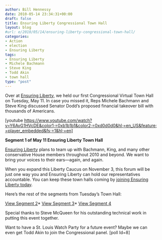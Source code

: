 ```yaml
---
author: Bill Hennessy
date: 2010-05-14 23:34:31+00:00
draft: false
title: Ensuring Liberty Congressional Town Hall
layout: blog
#url: e/2010/05/14/ensuring-liberty-congressional-town-hall/
categories:
- Action
- election
- Ensuring Liberty
tags:
- Ensuring Liberty
- Michele Bachmann
- Steve King
- Todd Akin
- town hall
type: "post"
---
```


Over at [Ensuring Liberty](https://libertycaucus.net/join.htm), we held our first Congressional Virtual Town Hall on Tuesday, May 11. In case you missed it, Reps Michele Bachmann and Steve King discussed Senator Dodd’s proposed financial takeover bill with thousands of Americans.

 

[youtube https://www.youtube.com/watch?v=Y6AvG1HVcDE&color1;=0xb1b1b1&color2;=0xd0d0d0&hl;=en_US&feature;=player_embedded&fs;=1&hl;=en]

 

**Segment 1 of May 11 Ensuring Liberty Town Hall**

 

[Ensuring Liberty](https://libertycaucus.net/join.htm) plans to team up with Bachmann, King, and many other conservative House members throughout 2010 and beyond. We want to bring your voices to their ears—again, and again.

 

When you expand this Liberty Caucus on November 3, this forum will be just one way you and Ensuring Liberty can hold our representatives accountable. You can keep these town halls coming by [joining Ensuring Liberty today](https://libertycaucus.net/join.htm).

 

Here’s the rest of the segments from Tuesday’s Town Hall:

 

[View Segment 2](https://www.youtube.com/watch?v=ym4GnBAoqDU)*
[View Segment 3](https://www.youtube.com/watch?v=U341On78a_k)*
[View Segment 4](https://www.youtube.com/watch?v=cGrW4qFTQ0c)

 

Special thanks to Steve McQueen for his outstanding technical work in putting this event together.

 

Want to have a St. Louis Watch Party for a future event? Maybe we can even get Todd Akin to join the Congressional panel. [poll Id=8]
